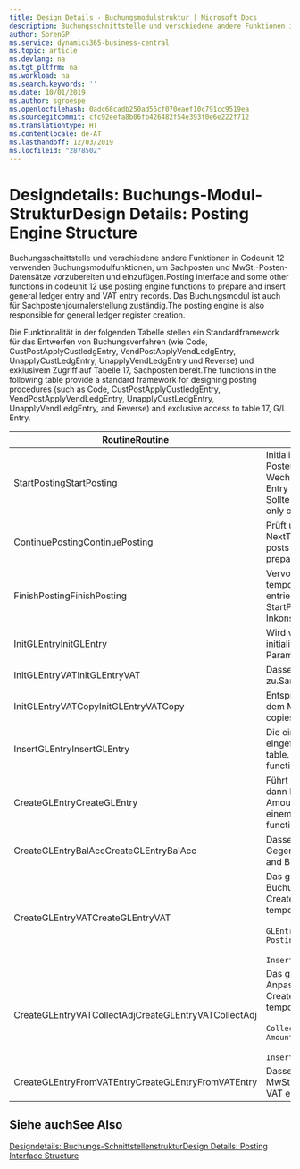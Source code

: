```yaml
---
title: Design Details - Buchungsmodulstruktur | Microsoft Docs
description: Buchungsschnittstelle und verschiedene andere Funktionen in Codeunit 12 verwenden Buchungsmodulfunktionen, um Sachposten und MwSt.-Posten-Datensätze vorzubereiten und einzufügen. Das Buchungsmodul ist auch für Sachpostenjournalerstellung zuständig.
author: SorenGP
ms.service: dynamics365-business-central
ms.topic: article
ms.devlang: na
ms.tgt_pltfrm: na
ms.workload: na
ms.search.keywords: ''
ms.date: 10/01/2019
ms.author: sgroespe
ms.openlocfilehash: 0adc68cadb250ad56cf070eaef10c791cc9519ea
ms.sourcegitcommit: cfc92eefa8b06fb426482f54e393f0e6e222f712
ms.translationtype: HT
ms.contentlocale: de-AT
ms.lasthandoff: 12/03/2019
ms.locfileid: "2878502"
---
```

# <a name="design-details-posting-engine-structure"></a><span data-ttu-id="9cbd2-104">Designdetails: Buchungs-Modul-Struktur</span><span class="sxs-lookup"><span data-stu-id="9cbd2-104">Design Details: Posting Engine Structure</span></span>
<span data-ttu-id="9cbd2-105">Buchungsschnittstelle und verschiedene andere Funktionen in Codeunit 12 verwenden Buchungsmodulfunktionen, um Sachposten und MwSt.-Posten-Datensätze vorzubereiten und einzufügen.</span><span class="sxs-lookup"><span data-stu-id="9cbd2-105">Posting interface and some other functions in codeunit 12 use posting engine functions to prepare and insert general ledger entry and VAT entry records.</span></span> <span data-ttu-id="9cbd2-106">Das Buchungsmodul ist auch für Sachpostenjournalerstellung zuständig.</span><span class="sxs-lookup"><span data-stu-id="9cbd2-106">The posting engine is also responsible for general ledger register creation.</span></span>  
  
 <span data-ttu-id="9cbd2-107">Die Funktionalität in der folgenden Tabelle stellen ein Standardframework für das Entwerfen von Buchungsverfahren (wie Code, CustPostApplyCustledgEntry, VendPostApplyVendLedgEntry, UnapplyCustLedgEntry, UnapplyVendLedgEntry und Reverse) und exklusivem Zugriff auf Tabelle 17, Sachposten bereit.</span><span class="sxs-lookup"><span data-stu-id="9cbd2-107">The functions in the following table provide a standard framework for designing posting procedures (such as Code, CustPostApplyCustledgEntry, VendPostApplyVendLedgEntry, UnapplyCustLedgEntry, UnapplyVendLedgEntry, and Reverse) and exclusive access to table 17, G/L Entry.</span></span>  
  
|<span data-ttu-id="9cbd2-108">Routine</span><span class="sxs-lookup"><span data-stu-id="9cbd2-108">Routine</span></span>|<span data-ttu-id="9cbd2-109">Description</span><span class="sxs-lookup"><span data-stu-id="9cbd2-109">Description</span></span>|  
|-------------|---------------------------------------|  
|<span data-ttu-id="9cbd2-110">StartPosting</span><span class="sxs-lookup"><span data-stu-id="9cbd2-110">StartPosting</span></span>|<span data-ttu-id="9cbd2-111">Initialisiert Buchungspuffer TempGLEntryBuf, sperrt Sachposten- und MwSt.-Posten-Tabellen und initialisiert Buchhaltungsperiode, Sachpostenjournal und Wechselkurs.</span><span class="sxs-lookup"><span data-stu-id="9cbd2-111">Initializes posting buffer TempGLEntryBuf, locks G/L Entry and VAT Entry tables, and initializes Accounting Period, G/L Register, and Exchange Rate.</span></span> <span data-ttu-id="9cbd2-112">Sollte nur einmal aufgerufen werden, dann ist NextEntryNo 0.</span><span class="sxs-lookup"><span data-stu-id="9cbd2-112">Should be called only once, then NextEntryNo is 0.</span></span>|  
|<span data-ttu-id="9cbd2-113">ContinuePosting</span><span class="sxs-lookup"><span data-stu-id="9cbd2-113">ContinuePosting</span></span>|<span data-ttu-id="9cbd2-114">Prüft und bucht nicht realisierte MwSt. für vorheriges Transaktioninkrement NextTransactionNo und bereitet das Buchen der nächsten Zeile vor.</span><span class="sxs-lookup"><span data-stu-id="9cbd2-114">Checks and posts unrealized VAT for previous transaction increment NextTransactionNo and prepares post of next line.</span></span>|  
|<span data-ttu-id="9cbd2-115">FinishPosting</span><span class="sxs-lookup"><span data-stu-id="9cbd2-115">FinishPosting</span></span>|<span data-ttu-id="9cbd2-116">Vervollständigt die Buchung durch das Einfügen von Sachposten vom temporären Puffer in Datenbanktabelle.</span><span class="sxs-lookup"><span data-stu-id="9cbd2-116">Completes posting by inserting G/L entries from temporary buffer into database table.</span></span> <span data-ttu-id="9cbd2-117">Immer zusammen mit StartPosting verwendet.</span><span class="sxs-lookup"><span data-stu-id="9cbd2-117">Always used together with StartPosting.</span></span> <span data-ttu-id="9cbd2-118">Prüft auf Inkonsistenzen.</span><span class="sxs-lookup"><span data-stu-id="9cbd2-118">Checks for inconsistencies.</span></span>|  
|<span data-ttu-id="9cbd2-119">InitGLEntry</span><span class="sxs-lookup"><span data-stu-id="9cbd2-119">InitGLEntry</span></span>|<span data-ttu-id="9cbd2-120">Wird verwendet, um die neuen Sachposten für Gen initialisieren.</span><span class="sxs-lookup"><span data-stu-id="9cbd2-120">Used to initialize new G/L entry for Gen.</span></span> <span data-ttu-id="9cbd2-121">Buch.-Blattzeile.</span><span class="sxs-lookup"><span data-stu-id="9cbd2-121">Jnl Line.</span></span> <span data-ttu-id="9cbd2-122">Gibt GLEntry als Parameter zurück.</span><span class="sxs-lookup"><span data-stu-id="9cbd2-122">Returns GLEntry as parameter.</span></span>|  
|<span data-ttu-id="9cbd2-123">InitGLEntryVAT</span><span class="sxs-lookup"><span data-stu-id="9cbd2-123">InitGLEntryVAT</span></span>|<span data-ttu-id="9cbd2-124">Dasselbe wie InitGLEntry, weist jedoch auch Gegenkontonr. und SummarizeVAT zu.</span><span class="sxs-lookup"><span data-stu-id="9cbd2-124">Same as InitGLEntry, but also assigns Bal. Account No. and SummarizeVAT.</span></span>|  
|<span data-ttu-id="9cbd2-125">InitGLEntryVATCopy</span><span class="sxs-lookup"><span data-stu-id="9cbd2-125">InitGLEntryVATCopy</span></span>|<span data-ttu-id="9cbd2-126">Entsprechend InitGLEntryVAT, aber kopiert auch Buchungsgruppendaten aus dem MwSt.-Posten vor SummarizeVAT.</span><span class="sxs-lookup"><span data-stu-id="9cbd2-126">Similar to InitGLEntryVAT, but also copies posting groups data from VAT Entry before SummarizeVAT.</span></span>|  
|<span data-ttu-id="9cbd2-127">InsertGLEntry</span><span class="sxs-lookup"><span data-stu-id="9cbd2-127">InsertGLEntry</span></span>|<span data-ttu-id="9cbd2-128">Die einzige Funktion, die Sachposten in globale TempGLEntryBuf-Tabelle eingefügt.</span><span class="sxs-lookup"><span data-stu-id="9cbd2-128">The only function that inserts G/L entry into global TempGLEntryBuf table.</span></span> <span data-ttu-id="9cbd2-129">Verwenden Sie immer diese Funktion für Einfügung.</span><span class="sxs-lookup"><span data-stu-id="9cbd2-129">Always use this function for insert.</span></span>|  
|<span data-ttu-id="9cbd2-130">CreateGLEntry</span><span class="sxs-lookup"><span data-stu-id="9cbd2-130">CreateGLEntry</span></span>|<span data-ttu-id="9cbd2-131">Führt ein InitGLEntry aus, weist zusätzlichen Währungs-Betrag zu und führt dann InsertGLEntry aus.</span><span class="sxs-lookup"><span data-stu-id="9cbd2-131">Performs an InitGLEntry, assigns Additional Currency Amount, and then performs InsertGLEntry.</span></span> <span data-ttu-id="9cbd2-132">Ersetzt mehrere Codezeilen mit einem einzigen Funktionsaufruf.</span><span class="sxs-lookup"><span data-stu-id="9cbd2-132">Replaces several lines of code with a single function call.</span></span>|  
|<span data-ttu-id="9cbd2-133">CreateGLEntryBalAcc</span><span class="sxs-lookup"><span data-stu-id="9cbd2-133">CreateGLEntryBalAcc</span></span>|<span data-ttu-id="9cbd2-134">Dasselbe wie CreateGLEntry, weist jedoch auch Gegenkontoart und Gegenkontonr. zu.</span><span class="sxs-lookup"><span data-stu-id="9cbd2-134">Same as CreateGLEntry, but also assigns Bal. Account Type and Bal. Account No.</span></span>|  
|<span data-ttu-id="9cbd2-135">CreateGLEntryVAT</span><span class="sxs-lookup"><span data-stu-id="9cbd2-135">CreateGLEntryVAT</span></span>|<span data-ttu-id="9cbd2-136">Das gleiche wie CreateGLEntry, aber mit zusätzlicher Verarbeitung für Buchungsgruppen und Speicherung im temporären MwSt.-Puffer:</span><span class="sxs-lookup"><span data-stu-id="9cbd2-136">Same as CreateGLEntry, but with additional processing for posting groups and saving to temporary VAT buffer:</span></span><br /><br /> `GLEntry.CopyPostingGroupsFromDtldCVBuf(DtldCVLedgEntryBuf,GenJnlLine."Gen. Posting Type");`<br /><br /> `InsertVATEntriesFromTemp(DtldCVLedgEntryBuf,GLEntry);`|  
|<span data-ttu-id="9cbd2-137">CreateGLEntryVATCollectAdj</span><span class="sxs-lookup"><span data-stu-id="9cbd2-137">CreateGLEntryVATCollectAdj</span></span>|<span data-ttu-id="9cbd2-138">Das gleiche wie CreateGLEntry, aber mit zusätzlicher Sammlung von Anpassungen und Speicherung im temporären MwSt.-Puffer:</span><span class="sxs-lookup"><span data-stu-id="9cbd2-138">Same as CreateGLEntry, but with additional collection of adjustments and saving to temporary VAT buffer:</span></span><br /><br /> `CollectAdjustment(AdjAmount,GLEntry.Amount,GLEntry."Additional-Currency Amount",OriginalDateSet);`<br /><br /> `InsertVATEntriesFromTemp(DtldCVLedgEntryBuf,GLEntry);`|  
|<span data-ttu-id="9cbd2-139">CreateGLEntryFromVATEntry</span><span class="sxs-lookup"><span data-stu-id="9cbd2-139">CreateGLEntryFromVATEntry</span></span>|<span data-ttu-id="9cbd2-140">Dasselbe wie CreateGLEntry, kopiert jedoch auch Buchungsgruppen von MwSt.-Posten.</span><span class="sxs-lookup"><span data-stu-id="9cbd2-140">Same as CreateGLEntry, but also copies posting groups from VAT entry.</span></span>|  
  
## <a name="see-also"></a><span data-ttu-id="9cbd2-141">Siehe auch</span><span class="sxs-lookup"><span data-stu-id="9cbd2-141">See Also</span></span>  
 [<span data-ttu-id="9cbd2-142">Designdetails: Buchungs-Schnittstellenstruktur</span><span class="sxs-lookup"><span data-stu-id="9cbd2-142">Design Details: Posting Interface Structure</span></span>](design-details-posting-interface-structure.md)